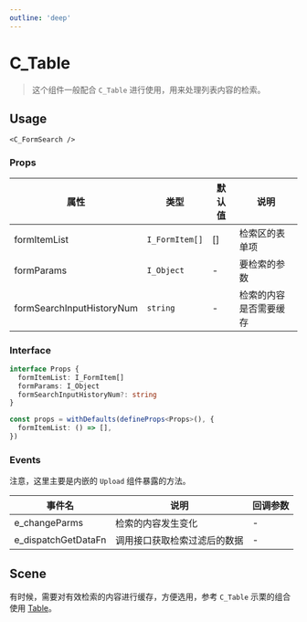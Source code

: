 ```yaml
---
outline: 'deep'
---
```


# C_Table

> 这个组件一般配合 `C_Table` 进行使用，用来处理列表内容的检索。

## Usage

`<C_FormSearch />`

### Props

| 属性                      | 类型           | 默认值 | 说明                   |
| ------------------------- | -------------- | ------ | ---------------------- |
| formItemList              | `I_FormItem[]` | []     | 检索区的表单项         |
| formParams                | `I_Object`     | -      | 要检索的参数           |
| formSearchInputHistoryNum | `string`       | -      | 检索的内容是否需要缓存 |

### Interface

```ts
interface Props {
  formItemList: I_FormItem[]
  formParams: I_Object
  formSearchInputHistoryNum?: string
}

const props = withDefaults(defineProps<Props>(), {
  formItemList: () => [],
})
```

### Events

注意，这里主要是内嵌的 `Upload` 组件暴露的方法。

| 事件名              | 说明                         | 回调参数 |
| ------------------- | ---------------------------- | -------- |
| e_changeParms       | 检索的内容发生变化           | -        |
| e_dispatchGetDataFn | 调用接口获取检索过滤后的数据 | -        |

## Scene

有时候，需要对有效检索的内容进行缓存，方便选用，参考 `C_Table` 示栗的组合使用 [Table](./table.md#示栗)。
